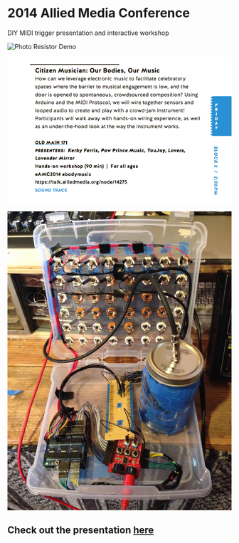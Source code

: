 # 2014 Allied Media Conference

DIY MIDI trigger presentation and interactive workshop

![Photo Resistor Demo](public/citizen_musician.gif)

![Citizen Musician - Our Bodies, Our Music](public/amc_program.png)

![MIDI Trigger and Circuit Box](public/citizen-musician.jpg)

## Check out the presentation [here](public/CitizenMusician.pdf)
